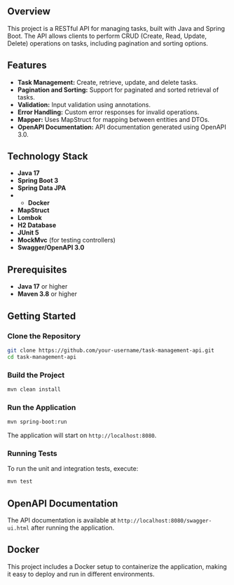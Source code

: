 ## Overview

This project is a RESTful API for managing tasks, built with Java and Spring Boot. The API allows clients to perform CRUD (Create, Read, Update, Delete) operations on tasks, including pagination and sorting options.

## Features

- **Task Management:** Create, retrieve, update, and delete tasks.
- **Pagination and Sorting:** Support for paginated and sorted retrieval of tasks.
- **Validation:** Input validation using annotations.
- **Error Handling:** Custom error responses for invalid operations.
- **Mapper:** Uses MapStruct for mapping between entities and DTOs.
- **OpenAPI Documentation:** API documentation generated using OpenAPI 3.0.

## Technology Stack

- **Java 17**
- **Spring Boot 3**
- **Spring Data JPA**
- - **Docker**
- **MapStruct**
- **Lombok**
- **H2 Database**
- **JUnit 5**
- **MockMvc** (for testing controllers)
- **Swagger/OpenAPI 3.0**

## Prerequisites

- **Java 17** or higher
- **Maven 3.8** or higher

## Getting Started

### Clone the Repository

```bash
git clone https://github.com/your-username/task-management-api.git
cd task-management-api
```

### Build the Project

```bash
mvn clean install
```

### Run the Application

```bash
mvn spring-boot:run
```

The application will start on `http://localhost:8080`.

### Running Tests

To run the unit and integration tests, execute:

```bash
mvn test
```

## OpenAPI Documentation

The API documentation is available at `http://localhost:8080/swagger-ui.html` after running the application.

## Docker
This project includes a Docker setup to containerize the application, making it easy to deploy and run in different environments.